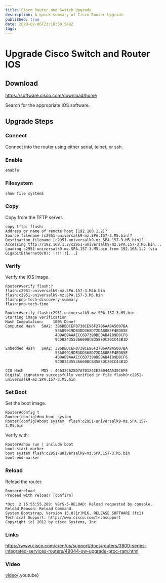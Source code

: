 ```yaml
---
title: Cisco Router and Switch Upgrade
description: A quick summary of Cisco Router Upgrade
published: true
date: 2020-02-06T23:18:50.548Z
tags: 
---
```


# Upgrade Cisco Switch and Router IOS

## Download

https://software.cisco.com/download/home

Search for the appropriate IOS software.

## Upgrade Steps

### Connect

Connect into the router using either serial, telnet, or ssh.

### Enable

```
enable
```

### Filesystem

```
show file systems
```

### Copy

Copy from the TFTP server.

```
copy tftp: flash:
Address or name of remote host [192.168.1.2]?
Source filename [c2951-universalk9-mz.SPA.157-3.M5.bin]?
Destination filename [c2951-universalk9-mz.SPA.157-3.M5.bin]?
Accessing tftp://192.168.1.2/c2951-universalk9-mz.SPA.157-3.M5.bin...
Loading c2951-universalk9-mz.SPA.157-3.M5.bin from 192.168.1.2 (via GigabitEthernet0/0): !!!!!![...]
```

### Verify

Verify the IOS image.

```
Router#verify flash:?
flash:c2951-universalk9-mz.SPA.157-3.M4b.bin
flash:c2951-universalk9-mz.SPA.157-3.M5.bin
flash:pnp-tech-discovery-summary
flash:pnp-tech-time

Router#verify flash:c2951-universalk9-mz.SPA.157-3.M5.bin
Starting image verification
Hash Computation:    100% Done!
Computed Hash   SHA2: 386DBDCEF0738CE96F2706AABA5007BA
                      55A89919DB3DD368D72DA80B5F4ED85E
                      4D9AB9AAAECC6D7390BEBAB4189D0CF6
                      9CD024355366698CB358EDC20CC43B1D

Embedded Hash   SHA2: 386DBDCEF0738CE96F2706AABA5007BA
                      55A89919DB3DD368D72DA80B5F4ED85E
                      4D9AB9AAAECC6D7390BEBAB4189D0CF6
                      9CD024355366698CB358EDC20CC43B1D

CCO Hash        MD5 : 44632C628D7A70124CE28044A530C6FE
Digital signature successfully verified in file flash0:c2951-universalk9-mz.SPA.157-3.M5.bin
```


### Set Boot

Set the boot image.

```
Router#config t
Router(config)#no boot system
Router(config)#boot system  flash:c2951-universalk9-mz.SPA.157-3.M5.bin
```

Verify with:

```
Router#show run | include boot
boot-start-marker
boot system flash:c2951-universalk9-mz.SPA.157-3.M5.bin
boot-end-marker
```

### Reload

Reload the router.

```
Router#reload
Proceed with reload? [confirm]

*Oct  2 15:55:55.209: %SYS-5-RELOAD: Reload requested by console. Reload Reason: Reload Command.
System Bootstrap, Version 15.0(1r)M16, RELEASE SOFTWARE (fc1)
Technical Support: http://www.cisco.com/techsupport
Copyright (c) 2012 by cisco Systems, Inc.
```

### Links

https://www.cisco.com/c/en/us/support/docs/routers/3800-series-integrated-services-routers/49044-sw-upgrade-proc-ram.html


### Video

[video](https://www.youtube.com/watch?v=EX5zvzH0cSc){.youtube}



